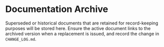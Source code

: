 # Documentation Archive

Superseded or historical documents that are retained for record-keeping purposes will be stored here. Ensure the active document links to the archived version when a replacement is issued, and record the change in `CHANGE_LOG.md`.
